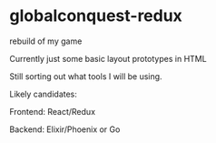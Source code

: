 # globalconquest-redux
rebuild of my game


Currently just some basic layout prototypes in HTML

Still sorting out what tools I will be using.

Likely candidates:

Frontend: React/Redux

Backend: Elixir/Phoenix or Go
